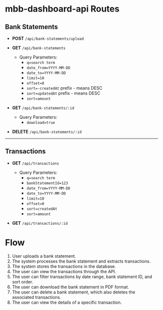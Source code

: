 # mbb-dashboard-api Routes

## Bank Statements

- **POST** `/api/bank-statements/upload`

- **GET** `/api/bank-statements`

  - Query Parameters:
    - `q=search term`
    - `date_from=YYYY-MM-DD`
    - `date_to=YYYY-MM-DD`
    - `limit=10`
    - `offset=0`
    - `sort=-createdAt` prefix - means DESC
    - `sort=updatedAt` prefix - means DESC
    - `sort=amount`

- **GET** `/api/bank-statements/:id`

  - Query Parameters:
    - `download=true`

- **DELETE** `/api/bank-statements/:id`

---

## Transactions

- **GET** `/api/transactions`

  - Query Parameters:
    - `q=search term`
    - `bankStatementId=123`
    - `date_from=YYYY-MM-DD`
    - `date_to=YYYY-MM-DD`
    - `limit=10`
    - `offset=0`
    - `sort=createdAt`
    - `sort=amount`

- **GET** `/api/transactions/:id`

# Flow

1. User uploads a bank statement.
2. The system processes the bank statement and extracts transactions.
3. The system stores the transactions in the database.
4. The user can view the transactions through the API.
5. The user can filter transactions by date range, bank statement ID, and sort order.
6. The user can download the bank statement in PDF format.
7. The user can delete a bank statement, which also deletes the associated transactions.
8. The user can view the details of a specific transaction.
